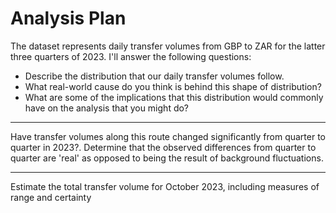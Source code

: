 # Analysis Plan
The dataset represents daily transfer volumes from GBP to ZAR for the latter three quarters of 2023.
I'll answer the following questions:
*  Describe the distribution that our daily transfer volumes follow.
*  What real-world cause do you think is behind this shape of distribution?
*  What are some of the implications that this distribution would commonly have on the analysis that you might do?
***

Have transfer volumes along this route changed significantly from quarter to quarter in 2023?. Determine that the observed differences from quarter to quarter are 'real' as opposed to being the result of background fluctuations.
***
Estimate the total transfer volume for October 2023, including measures of range and certainty
